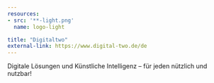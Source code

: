 ```yaml
---
resources:
- src: '**-light.png'
  name: logo-light

title: "Digitaltwo"
external-link: https://www.digital-two.de/de
---
```


Digitale Lösungen und Künstliche Intelligenz – für jeden nützlich und nutzbar!
